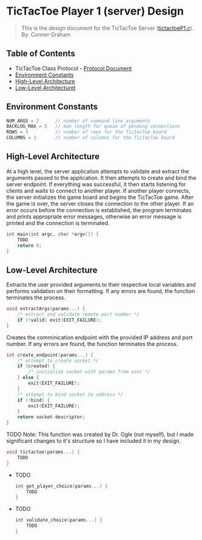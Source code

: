 # TicTacToe Player 1 (server) Design
> This is the design document for the TicTacToe Server ([tictactoeP1.c](https://github.com/CSE-5462-Spring-2021/assignment3-conner-n-ben/blob/master/tictactoeP1.c)).  
> By: Conner Graham

## Table of Contents
- TicTacToe Class Protocol - [Protocol Document](https://docs.google.com/document/d/18NELyK0rywzaeZ_eVgDlaO9Z9MJ82zlH7tFRHX5Gh6M/edit?usp=sharing)
- [Environment Constants](#environment-constants)
- [High-Level Architecture](#high-level-architecture)
- [Low-Level Architecturet](#low-level-architecture)

## Environment Constants
```C#
NUM_ARGS = 2      // number of command line arguments
BACKLOG_MAX = 5   // max length for queue of pending connections
ROWS = 3          // number of rows for the TicIacToe board
COLUMNS = 3       // number of columns for the TicIacToe board
```

## High-Level Architecture
At a high level, the server application attempts to validate and extract the arguments passed
to the application. It then attempts to create and bind the server endpoint. If everything was
successful, it then starts listening for clients and waits to connect to another player. If
another player connects, the server initializes the game board and begins the TicTacToe game.
After the game is over, the server closes the connection to the other player. If an error occurs
before the connection is established, the program terminates and prints appropriate error
messages, otherwise an error message is printed and the connection is terminated.
```C
int main(int argc, char *argv[]) {
    TODO
    return 0;
}
```

## Low-Level Architecture
Extracts the user provided arguments to their respective local variables and performs
validation on their formatting. If any errors are found, the function terminates the process.
```C
void extractArgs(params...) {
    /* extract and validate remote port number */
    if (!valid) exit(EXIT_FAILURE);
}
```
Creates the comminication endpoint with the provided IP address and port number. If any
errors are found, the function terminates the process.
```C
int create_endpoint(params...) {
    /* attempt to create socket */
    if (created) {
        /* initialize socket with params from user */
    } else {
        exit(EXIT_FAILURE);
    }
    /* attempt to bind socket to address */
    if (!bind) {
        exit(EXIT_FAILURE);
    }
    return socket-descriptor;
}
```
TODO Note: This function was created by Dr. Ogle (not myself), but I made significant changes to it's
structure so I have included it in my design.
```C
void tictactoe(params...) {
    TODO
}
```
- TODO
    ```C
    int get_player_choice(params...) {
        TODO
    }
    ```
- TODO
    ```C
    int validate_choice(params...) {
        TODO
    }
    ```
